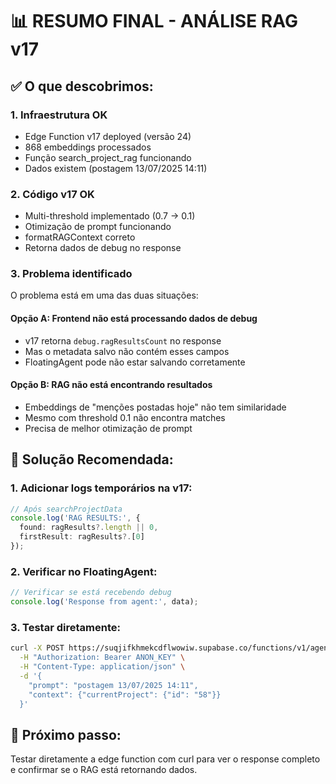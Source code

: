 # 📊 RESUMO FINAL - ANÁLISE RAG v17

## ✅ O que descobrimos:

### 1. **Infraestrutura OK**
- Edge Function v17 deployed (versão 24)
- 868 embeddings processados
- Função search_project_rag funcionando
- Dados existem (postagem 13/07/2025 14:11)

### 2. **Código v17 OK**
- Multi-threshold implementado (0.7 → 0.1)
- Otimização de prompt funcionando
- formatRAGContext correto
- Retorna dados de debug no response

### 3. **Problema identificado**
O problema está em uma das duas situações:

#### Opção A: Frontend não está processando dados de debug
- v17 retorna `debug.ragResultsCount` no response
- Mas o metadata salvo não contém esses campos
- FloatingAgent pode não estar salvando corretamente

#### Opção B: RAG não está encontrando resultados
- Embeddings de "menções postadas hoje" não tem similaridade
- Mesmo com threshold 0.1 não encontra matches
- Precisa de melhor otimização de prompt

## 🔧 Solução Recomendada:

### 1. Adicionar logs temporários na v17:
```typescript
// Após searchProjectData
console.log('RAG RESULTS:', {
  found: ragResults?.length || 0,
  firstResult: ragResults?.[0]
});
```

### 2. Verificar no FloatingAgent:
```typescript
// Verificar se está recebendo debug
console.log('Response from agent:', data);
```

### 3. Testar diretamente:
```bash
curl -X POST https://suqjifkhmekcdflwowiw.supabase.co/functions/v1/agente-liftlio \
  -H "Authorization: Bearer ANON_KEY" \
  -H "Content-Type: application/json" \
  -d '{
    "prompt": "postagem 13/07/2025 14:11",
    "context": {"currentProject": {"id": "58"}}
  }'
```

## 🎯 Próximo passo:
Testar diretamente a edge function com curl para ver o response completo e confirmar se o RAG está retornando dados.